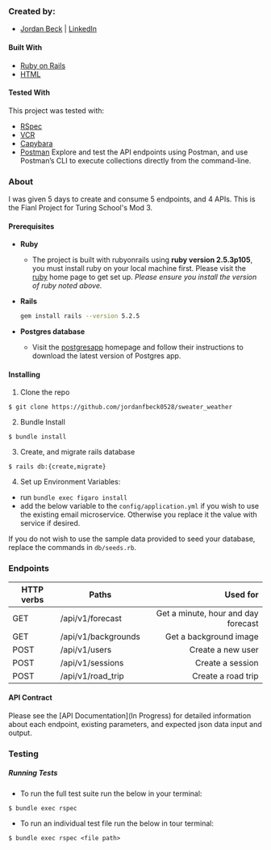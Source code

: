 ### Created by:
- [Jordan Beck](https://github.com/jordanfbeck0528) | [LinkedIn](https://www.linkedin.com/in/jordan-f-beck/)

#### Built With
* [Ruby on Rails](https://rubyonrails.org)
* [HTML](https://html.com)

#### Tested With
This project was tested with:
* [RSpec](https://rspec.info/)
* [VCR](https://github.com/vcr/vcr)
* [Capybara](https://github.com/teamcapybara/capybara)
* [Postman](https://www.postman.com/) Explore and test the API endpoints using Postman, and use Postman’s CLI to execute collections directly from the command-line.

### About

I was given 5 days to create and consume 5 endpoints, and 4 APIs. This is the Fianl Project for Turing School's Mod 3. 


#### Prerequisites

* __Ruby__

  - The project is built with rubyonrails using __ruby version 2.5.3p105__, you must install ruby on your local machine first. Please visit the [ruby](https://www.ruby-lang.org/en/documentation/installation/) home page to get set up. _Please ensure you install the version of ruby noted above._

* __Rails__
  ```sh
  gem install rails --version 5.2.5
  ```

* __Postgres database__
  - Visit the [postgresapp](https://postgresapp.com/downloads.html) homepage and follow their instructions to download the latest version of Postgres app.

#### Installing

1. Clone the repo
  ```
  $ git clone https://github.com/jordanfbeck0528/sweater_weather
  ```

2. Bundle Install
  ```
  $ bundle install
  ```

3. Create, and migrate rails database
  ```
  $ rails db:{create,migrate}
  ```

4. Set up Environment Variables:
  - run `bundle exec figaro install`
  - add the below variable to the `config/application.yml` if you wish to use the existing email microservice. Otherwise you replace it the value with service if desired.


  If you do not wish to use the sample data provided to seed your database, replace the commands in `db/seeds.rb`.

### Endpoints
| HTTP verbs | Paths  | Used for |
| ---------- | ------ | --------:|
| GET | /api/v1/forecast | Get a minute, hour and day forecast |
| GET | /api/v1/backgrounds  | Get a background image |
| POST | /api/v1/users  | Create a new user |
| POST | /api/v1/sessions  | Create a session |
| POST | /api/v1/road_trip | Create a road trip |


#### API Contract
Please see the [API Documentation](In Progress) for detailed information about each endpoint, existing parameters, and expected json data input and output.


### Testing
##### Running Tests
- To run the full test suite run the below in your terminal:
```
$ bundle exec rspec
```
- To run an individual test file run the below in tour terminal:
```
$ bundle exec rspec <file path>
```
